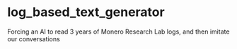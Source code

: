# log_based_text_generator
Forcing an AI to read 3 years of Monero Research Lab logs, and then imitate our conversations

